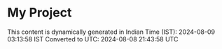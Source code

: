 # My Project

This content is dynamically generated in Indian Time (IST): 2024-08-09 03:13:58 IST
Converted to UTC: 2024-08-08 21:43:58 UTC
